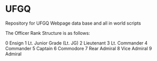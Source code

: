# UFGQ
Repository for UFGQ Webpage data base and all in world scripts

The Officer Rank Structure is as follows:

0 Ensign
1 Lt. Junior Grade (Lt. JG)
2 Lieutenant
3 Lt. Commander
4 Commander
5 Captain
6 Commodore
7 Rear Admiral
8 Vice Admiral
9 Admiral
